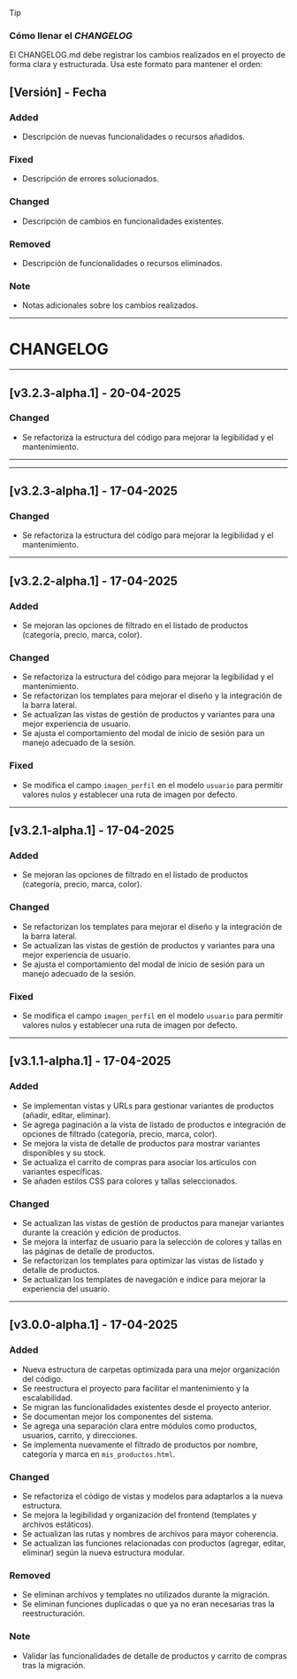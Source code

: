 > [!TIP]
> ### Cómo llenar el *CHANGELOG*
> El CHANGELOG.md debe registrar los cambios realizados en el proyecto de forma clara y estructurada. Usa este formato para mantener el orden:
> ## [Versión] - Fecha
> ### Added
> - Descripción de nuevas funcionalidades o recursos añadidos.
> ### Fixed
> - Descripción de errores solucionados.
> ### Changed
> - Descripción de cambios en funcionalidades existentes.
> ### Removed
> - Descripción de funcionalidades o recursos eliminados.
> ### Note
> - Notas adicionales sobre los cambios realizados.
---

# CHANGELOG

---

## [v3.2.3-alpha.1] - 20-04-2025

### Changed

- Se refactoriza la estructura del código para mejorar la legibilidad y el mantenimiento.

---
---

## [v3.2.3-alpha.1] - 17-04-2025

### Changed

- Se refactoriza la estructura del código para mejorar la legibilidad y el mantenimiento.

---

## [v3.2.2-alpha.1] - 17-04-2025

### Added

- Se mejoran las opciones de filtrado en el listado de productos (categoría, precio, marca, color).

### Changed

- Se refactoriza la estructura del código para mejorar la legibilidad y el mantenimiento.
- Se refactorizan los templates para mejorar el diseño y la integración de la barra lateral.
- Se actualizan las vistas de gestión de productos y variantes para una mejor experiencia de usuario.
- Se ajusta el comportamiento del modal de inicio de sesión para un manejo adecuado de la sesión.

### Fixed

- Se modifica el campo `imagen_perfil` en el modelo `usuario` para permitir valores nulos y establecer una ruta de imagen por defecto.

---

## [v3.2.1-alpha.1] - 17-04-2025

### Added

- Se mejoran las opciones de filtrado en el listado de productos (categoría, precio, marca, color).

### Changed

- Se refactorizan los templates para mejorar el diseño y la integración de la barra lateral.
- Se actualizan las vistas de gestión de productos y variantes para una mejor experiencia de usuario.
- Se ajusta el comportamiento del modal de inicio de sesión para un manejo adecuado de la sesión.

### Fixed

- Se modifica el campo `imagen_perfil` en el modelo `usuario` para permitir valores nulos y establecer una ruta de imagen por defecto.

---

## [v3.1.1-alpha.1] - 17-04-2025

### Added

- Se implementan vistas y URLs para gestionar variantes de productos (añadir, editar, eliminar).
- Se agrega paginación a la vista de listado de productos e integración de opciones de filtrado (categoría, precio, marca, color).
- Se mejora la vista de detalle de productos para mostrar variantes disponibles y su stock.
- Se actualiza el carrito de compras para asociar los artículos con variantes específicas.
- Se añaden estilos CSS para colores y tallas seleccionados.

### Changed

- Se actualizan las vistas de gestión de productos para manejar variantes durante la creación y edición de productos.
- Se mejora la interfaz de usuario para la selección de colores y tallas en las páginas de detalle de productos.
- Se refactorizan los templates para optimizar las vistas de listado y detalle de productos.
- Se actualizan los templates de navegación e índice para mejorar la experiencia del usuario.

---

## [v3.0.0-alpha.1] - 17-04-2025

### Added

- Nueva estructura de carpetas optimizada para una mejor organización del código.
- Se reestructura el proyecto para facilitar el mantenimiento y la escalabilidad.
- Se migran las funcionalidades existentes desde el proyecto anterior.
- Se documentan mejor los componentes del sistema.
- Se agrega una separación clara entre módulos como productos, usuarios, carrito, y direcciones.
- Se implementa nuevamente el filtrado de productos por nombre, categoría y marca en `mis_productos.html`.

### Changed

- Se refactoriza el código de vistas y modelos para adaptarlos a la nueva estructura.
- Se mejora la legibilidad y organización del frontend (templates y archivos estáticos).
- Se actualizan las rutas y nombres de archivos para mayor coherencia.
- Se actualizan las funciones relacionadas con productos (agregar, editar, eliminar) según la nueva estructura modular.

### Removed

- Se eliminan archivos y templates no utilizados durante la migración.
- Se eliminan funciones duplicadas o que ya no eran necesarias tras la reestructuración.


### Note

- Validar las funcionalidades de detalle de productos y carrito de compras tras la migración.
